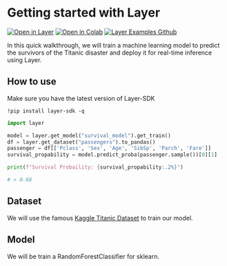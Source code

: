 # Getting started with Layer

[![Open in Layer](https://development.layer.co/assets/badge.svg)](https://development.layer.co/layer/titanic) [![Open in Colab](https://colab.research.google.com/assets/colab-badge.svg)](https://colab.research.google.com/github/layerai/examples/blob/main/titanic/GettingStartedWithLayer.ipynb) [![Layer Examples Github](https://badgen.net/badge/icon/github?icon=github&label)](https://github.com/layerai/examples/tree/main/titanic)

In this quick walkthrough, we will train a machine learning model to predict the survivors of the Titanic disaster and deploy it for real-time inference using Layer.

## How to use

Make sure you have the latest version of Layer-SDK
```
!pip install layer-sdk -q
```

```python
import layer

model = layer.get_model("survival_model").get_train()
df = layer.get_dataset("passengers").to_pandas()
passenger = df[['Pclass', 'Sex', 'Age', 'SibSp', 'Parch', 'Fare']]
survival_propability = model.predict_proba(passenger.sample())[0][1]

print(f"Survival Probaility: {survival_propability:.2%}")

# > 0.68
```

## Dataset

We will use the famous [Kaggle Titanic Dataset](https://www.kaggle.com/competitions/titanic/data) to train our model. 


## Model

We will be train a RandomForestClassifier for sklearn.